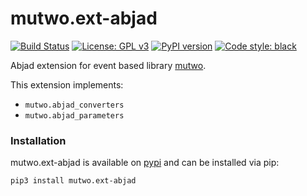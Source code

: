 # mutwo.ext-abjad

[![Build Status](https://circleci.com/gh/mutwo-org/mutwo.ext-abjad.svg?style=shield)](https://circleci.com/gh/mutwo-org/mutwo.ext-abjad)
[![License: GPL v3](https://img.shields.io/badge/License-GPLv3-blue.svg)](https://www.gnu.org/licenses/gpl-3.0)
[![PyPI version](https://badge.fury.io/py/mutwo.ext-abjad.svg)](https://badge.fury.io/py/mutwo.ext-abjad)
[![Code style: black](https://img.shields.io/badge/code%20style-black-000000.svg)](https://github.com/psf/black)

Abjad extension for event based library [mutwo](https://github.com/mutwo-org/mutwo).

This extension implements:

- `mutwo.abjad_converters`
- `mutwo.abjad_parameters`

### Installation

mutwo.ext-abjad is available on [pypi](https://pypi.org/project/mutwo.ext-abjad/) and can be installed via pip:

```sh
pip3 install mutwo.ext-abjad
```
